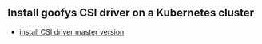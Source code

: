 ## Install goofys CSI driver on a Kubernetes cluster

 - [install CSI driver master version](./install-csi-driver-master.md)
